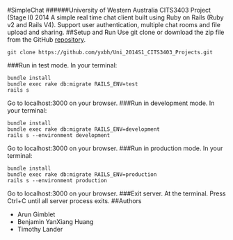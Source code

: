 #SimpleChat
######University of Western Australia CITS3403 Project (Stage II) 2014
A simple real time chat client built using Ruby on Rails (Ruby v2 and Rails V4).
Support user authentication, multiple chat rooms and file upload and sharing.
##Setup and Run
Use git clone or download the zip file from the GitHub [repository](https://github.com/yxbh/Uni_2014S1_CITS3403_Projects).
```
git clone https://github.com/yxbh/Uni_2014S1_CITS3403_Projects.git
```
###Run in test mode.
In your terminal:
```
bundle install
bundle exec rake db:migrate RAILS_ENV=test
rails s
```
Go to localhost:3000 on your browser.
###Run in development mode.
In your terminal:
```
bundle install
bundle exec rake db:migrate RAILS_ENV=development
rails s --environment development
```
Go to localhost:3000 on your browser.
###Run in production mode.
In your terminal:
```
bundle install
bundle exec rake db:migrate RAILS_ENV=production
rails s --environment production
```
Go to localhost:3000 on your browser.
###Exit server.
At the terminal. Press Ctrl+C until all server process exits.
##Authors
* Arun Gimblet
* Benjamin YanXiang Huang
* Timothy Lander
